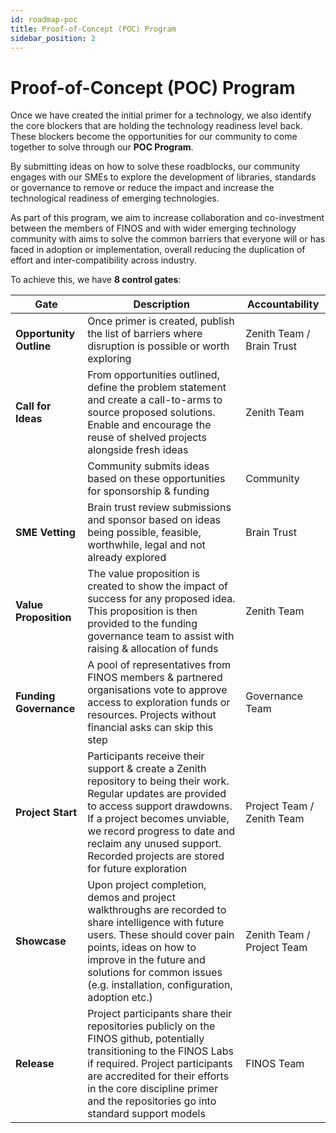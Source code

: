 ```yaml
---
id: roadmap-poc
title: Proof-of-Concept (POC) Program
sidebar_position: 2
---
```


# Proof-of-Concept (POC) Program

Once we have created the initial primer for a technology, we also identify the core blockers that are holding the technology readiness level back. These blockers become the opportunities for our community to come together to solve through our **POC Program**.

By submitting ideas on how to solve these roadblocks, our community engages with our SMEs to explore the development of libraries, standards or governance to remove or reduce the impact and increase the technological readiness of emerging technologies.

As part of this program, we aim to increase collaboration and co-investment between the members of FINOS and with wider emerging technology community with aims to solve the common barriers that everyone will or has faced in adoption or implementation, overall reducing the duplication of effort and inter-compatibility across industry.

To achieve this, we have **8 control gates**:

| Gate                | Description                                                                                                                                                                                                                                                                                  | Accountability             |
|---------------------|----------------------------------------------------------------------------------------------------------------------------------------------------------------------------------------------------------------------------------------------------------------------------------------------|----------------------------|
| **Opportunity Outline** | Once primer is created, publish the list of barriers where disruption is possible or worth exploring                                                                                                                                                                                         | Zenith Team / Brain Trust  |
| **Call for Ideas**      | From opportunities outlined, define the problem statement and create a call-to-arms to source proposed solutions. Enable and encourage the reuse of shelved projects alongside fresh ideas                                                                                                   | Zenith Team                |
|                     | Community submits ideas based on these opportunities for sponsorship & funding                                                                                                                                                                                                               | Community                  |
| **SME Vetting**         | Brain trust review submissions and sponsor based on ideas being possible, feasible, worthwhile, legal and not already explored                                                                                                                                                               | Brain Trust                |
| **Value Proposition**   | The value proposition is created to show the impact of success for any proposed idea. This proposition is then provided to the funding governance team to assist with raising & allocation of funds                                                                                          | Zenith Team                |
| **Funding Governance**  | A pool of representatives from FINOS members & partnered organisations vote to approve access to exploration funds or resources. Projects without financial asks can skip this step                                                                                                          | Governance Team            |
| **Project Start**       | Participants receive their support & create a Zenith repository to being their work. Regular updates are provided to access support drawdowns. If a project becomes unviable, we record progress to date and reclaim any unused support. Recorded projects are stored for future exploration | Project Team / Zenith Team |
| **Showcase**            | Upon project completion, demos and project walkthroughs are recorded to share intelligence with future users. These should cover pain points, ideas on how to improve in the future and solutions for common issues (e.g. installation, configuration, adoption etc.)                        | Zenith Team / Project Team |
| **Release**             | Project participants share their repositories publicly on the FINOS github, potentially transitioning to the FINOS Labs if required. Project participants are accredited for their efforts in the core discipline primer and the repositories go into standard support models                | FINOS Team                 |
